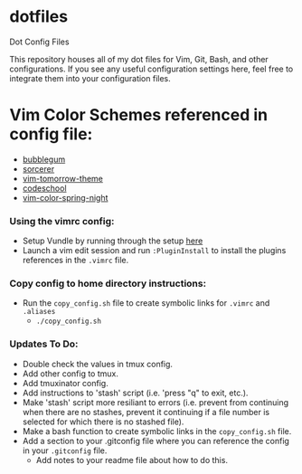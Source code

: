 # dotfiles
Dot Config Files

This repository houses all of my dot files for Vim, Git, Bash, and other configurations. If you see any useful configuration settings here, feel free to integrate them into your configuration files.

# Vim Color Schemes referenced in config file:
* [bubblegum](https://github.com/baskerville/bubblegum)
* [sorcerer](https://github.com/adlawson/vim-sorcerer)
* [vim-tomorrow-theme](https://github.com/chriskempson/vim-tomorrow-theme)
* [codeschool](https://github.com/antlypls/vim-colors-codeschool)
* [vim-color-spring-night](https://github.com/rhysd/vim-color-spring-night)

### Using the vimrc config:
 * Setup Vundle by running through the setup [here](https://github.com/VundleVim/Vundle.vim)
 * Launch a vim edit session and run `:PluginInstall` to install the plugins references in the `.vimrc` file.

### Copy config to home directory instructions:
* Run the `copy_config.sh` file to create symbolic links for `.vimrc` and `.aliases`
  * `./copy_config.sh`

### Updates To Do:
* Double check the values in tmux config.
* Add other config to tmux.
* Add tmuxinator config.
* Add instructions to 'stash' script (i.e. 'press "q" to exit, etc.).
* Make 'stash' script more resiliant to errors (i.e. prevent from continuing when there are no stashes, prevent it continuing if a file number is selected for which there is no stashed file).
* Make a bash function to create symbolic links in the `copy_config.sh` file.
* Add a section to your .gitconfig file where you can reference the config in your `.gitconfig` file.
  * Add notes to your readme file about how to do this.

